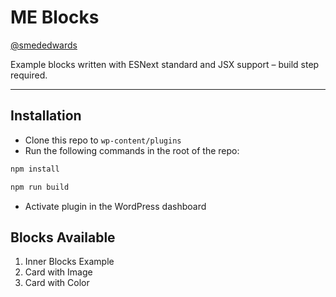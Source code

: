 # ME Blocks

[@smededwards](https://github.com/smededwards)

Example blocks written with ESNext standard and JSX support – build step required.

---

## Installation

- Clone this repo to `wp-content/plugins`
- Run the following commands in the root of the repo:

```bash
npm install
```

```bash
npm run build
```

- Activate plugin in the WordPress dashboard

## Blocks Available

1. Inner Blocks Example
2. Card with Image
3. Card with Color
